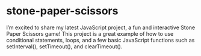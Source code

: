 # stone-paper-scissors
I’m excited to share my latest JavaScript project, a fun and interactive Stone Paper Scissors game! This project is a great example of how to use conditional statements, loops, and a few basic JavaScript functions such as setInterval(), setTimeout(), and clearTimeout().
